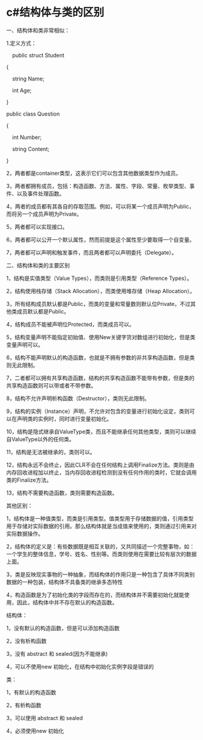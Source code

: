 # c#结构体与类的区别

一、结构体和类非常相似：

1.定义方式：

    public struct Student

{

    string Name;

    int Age;

}

public class Question

{

    int Number;

    string Content;

}

2，两者都是container类型，这表示它们可以包含其他数据类型作为成员。

3，两者都拥有成员，包括：构造函数、方法、属性、字段、常量、枚举类型、事件、以及事件处理函数。

4，两者的成员都有其各自的存取范围。例如，可以将某一个成员声明为Public，而将另一个成员声明为Private。

5，两者都可以实现接口。

6，两者都可以公开一个默认属性，然而前提是这个属性至少要取得一个自变量。

7，两者都可以声明和触发事件，而且两者都可以声明委托（Delegate）。

二、结构体和类的主要区别

1，结构是实值类型（Value Types），而类则是引用类型（Reference Types）。

2，结构使用栈存储（Stack Allocation），而类使用堆存储（Heap Allocation）。

3，所有结构成员默认都是Public，而类的变量和常量数则默认位Private，不过其他类成员默认都是Public。

4，结构成员不能被声明位Protected，而类成员可以。

5，结构变量声明不能指定初始值、使用New关键字货对数组进行初始化，但是类变量声明可以。

6，结构不能声明默认的构造函数，也就是不拥有参数的非共享构造函数，但是类则无此限制。

7，二者都可以拥有共享构造函数，结构的共享构造函数不能带有参数，但是类的共享构造函数则可以带或者不带参数。

8，结构不允许声明析构函数（Destructor），类则无此限制。

9，结构的实例（Instance）声明，不允许对包含的变量进行初始化设定，类则可以在声明类的实例时，同时进行变量初始化。

10，结构是隐式继承自ValueType类，而且不能继承任何其他类型，类则可以继续自ValueType以外的任何类。

11，结构是无法被继承的，类则可以。

12，结构永远不会终止，因此CLR不会在任何结构上调用Finalize方法。类则是由内存回收进程加以终止，当内存回收进程检测到没有任何作用的类时，它就会调用类的Finalize方法。

13，结构不需要构造函数，类则需要构造函数。

其他区别：

1，结构体是一种值类型，而类是引用类型。值类型用于存储数据的值，引用类型用于存储对实际数据的引用。那么结构体就是当成值来使用的，类则通过引用来对实际数据操作。

2，结构体的定义是：有些数据既是相互关联的，又共同描述一个完整事物，如：一个学生的整体信息，学号、姓名、性别等。而类则使用在需要比较有层次的数据上面。

3，类是反映现实事物的一种抽象，而结构体的作用只是一种包含了具体不同类别数据的一种包装，结构体不具备类的继承多态特性

4，构造函数是为了初始化类的字段而存在的，而结构体并不需要初始化就能使用，因此，结构体中并不存在默认的构造函数。

结构体：

1，没有默认的构造函数，但是可以添加构造函数

2，没有析构函数

3，没有 abstract 和 sealed(因为不能继承)

4，可以不使用new 初始化，在结构中初始化实例字段是错误的

类：

1，有默认的构造函数

2，有析构函数

3，可以使用 abstract 和 sealed

4，必须使用new 初始化